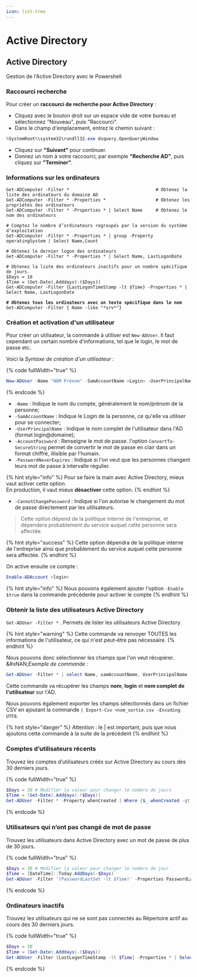```yaml
---
icon: list-tree
---
```


# Active Directory

## Active Directory <a href="#manipulation" id="manipulation"></a>

Gestion de l'Active Directory avec le Powershell

### Raccourci recherche

Pour créer un **raccourci de recherche pour Active Directory** :

* Cliquez avec le bouton droit sur un espace vide de votre bureau et sélectionnez "Nouveau", puis "Raccourci".
* Dans le champ d'emplacement, entrez le chemin suivant :

```powershell
%SystemRoot%\system32\rundll32.exe dsquery,OpenQueryWindow
```

* Cliquez sur **"Suivant"** pour continuer.
* Donnez un nom à votre raccourci, par exemple **"Recherche AD"**, puis cliquez sur **"Terminer"**.

### Informations sur les ordinateurs

<pre class="language-powershell" data-full-width="true"><code class="lang-powershell">Get-ADComputer -Filter *                                 # Obtenez la liste des ordinateurs du domaine AD
Get-ADComputer -Filter * -Properties *                   # Obtenez les propriétés des ordinateurs
Get-ADComputer -Filter * -Properties * | Select Name     # Obtenez le nom des ordinateurs

# Comptez le nombre d’ordinateurs regroupés par la version du système d’exploitation
Get-ADComputer -Filter * -Properties * | group -Property operatingSystem | Select Name,Count

# Obtenez le dernier logon des ordinateurs
Get-ADComputer -Filter * -Properties * | Select Name, LastLogonDate

# Obtenez la liste des ordinateurs inactifs pour un nombre spécifique de jours.
$Days = 10
$Time = (Get-Date).Adddays(-($Days))
Get-ADComputer -Filter {LastLogonTimeStamp -lt $Time} -Properties * | Select Name, LastLogonDate

<strong># Obtenez tous les ordinateurs avec un texte spécifique dans le nom
</strong>Get-ADComputer -Filter { Name -like "*srv*"}
</code></pre>

### Création et activation d'un utilisateur <a href="#creation-et-activation-dun-utilisateur" id="creation-et-activation-dun-utilisateur"></a>

Pour créer un utilisateur, la commande à utiliser est `New-ADUser`. Il faut cependant un certain nombre d'informations, tel que le login, le mot de passe etc.&#x20;

Voici la _Syntaxe de création d'un utilisateur :_

{% code fullWidth="true" %}
```powershell
New-ADUser -Name "NOM Prénom" -SamAccountName <Login> -UserPrincipalName "login@domaine" -AccountPassword (ConvertTo-SecureString -AsPlainText <mdp> -Force) -PasswordNeverExpires $true -CannotChangePassword $true
```
{% endcode %}

* `-Name` : Indique le nom du compte, généralement le nom/prénom de la personne;
* `-SamAccountName` : Indique le Login de la personne, ce qu'elle va utiliser pour se connecter;
* `-UserPrincipalName` : Indique le nom complet de l'utilisateur dans l'AD (format login@domaine);
* `-AccountPassword` : Renseigne le mot de passe. l'option `ConvertTo-SecureString` permet de convertir le mot de passe en clair dans un format chiffré, illisible par l'humain.
* `-PasswordNeverExpires` : Indique si l'on veut que les personnes changent leurs mot de passe à intervalle régulier.

{% hint style="info" %}
Pour se faire la main avec Active Directory, mieux vaut activer cette option. \
En production, il vaut mieux **désactiver** cette option.
{% endhint %}

* `-CannotChangePassword` : Indique si l'on autorise le changement du mot de passe directement par les utilisateurs.

> Cette option dépend de la politique interne de l'entreprise, et dépendera probablement du service auquel cette personne sera affectée.

{% hint style="success" %}
Cette option dépendra de la politique interne de l'entreprise ainsi que probablement du service auquel cette personne sera affectée.
{% endhint %}

On active ensuite ce compte :

```powershell
Enable-ADAccount <login>
```

{% hint style="info" %}
Nous pouvons également ajouter l'option `-Enable $true` dans la commande précédente pour activer le compte
{% endhint %}

### Obtenir la liste des utilisateurs Active Directory <a href="#creation-et-activation-dun-utilisateur" id="creation-et-activation-dun-utilisateur"></a>

`Get-ADUser -Filter *` . Permets de lister les utilisateurs Active Directory

{% hint style="warning" %}
Cette commande va renvoyer TOUTES les informations de l'utilisateur, ce qui n'est peut-être pas nécessaire.&#x20;
{% endhint %}

Nous pouvons donc sélectionner les champs que l'on veut récupérer. \
&#xNAN;_&#x45;xemple de commande :_

```powershell
Get-ADUser -Filter * | select Name, samAccountName, UserPrincipalName
```

Cette commande va récupérer les champs **nom**, **login** et **nom complet de l'utilisateur** sur l'AD.

Nous pouvons également exporter les champs sélectionnés dans un fichier CSV en ajoutant la commande `| Export-Csv <nom_sortie.csv -Encoding UTF8`.

{% hint style="danger" %}
Attention : le | est important, puis que nous ajoutons cette commande à la suite de la précédent
{% endhint %}

### Comptes d’utilisateurs récents

Trouvez les comptes d’utilisateurs créés sur Active Directory au cours des 30 derniers jours.

{% code fullWidth="true" %}
```powershell
$Days = 30 # Modifier la valeur pour changer le nombre de jours
$Time = (Get-Date).Adddays(-($Days))
Get-ADUser -Filter * -Property whenCreated | Where {$_.whenCreated -gt $Time} | ft Name, WhenCreated
```
{% endcode %}

### Utilisateurs qui n’ont pas changé de mot de passe

Trouvez les utilisateurs dans Active Directory avec un mot de passe de plus de 30 jours.

{% code fullWidth="true" %}
```powershell
$Days = 30 # Modifier la valeur pour changer le nombre de jour
$Time = [DateTime]::Today.AddDays(-$Days)
Get-ADUser -Filter '(PasswordLastSet -lt $Time)' -Properties PasswordLastSet | ft Name,PasswordLastSet
```
{% endcode %}

### Ordinateurs inactifs

Trouvez les utilisateurs qui ne se sont pas connectés au Répertoire actif au cours des 30 derniers jours.

{% code fullWidth="true" %}
```powershell
$Days = 30
$Time = (Get-Date).Adddays(-($Days))
Get-ADUser -Filter {LastLogonTimeStamp -lt $Time} -Properties * | Select Name, LastLogonDat
```
{% endcode %}
